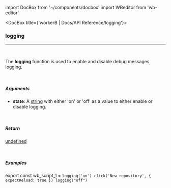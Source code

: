 import DocBox from '~/components/docbox'
import WBeditor from 'wb-editor'

<DocBox title={'workerB | Docs/API Reference/logging'}>

### **logging**
<hr/>
<br/>

The **logging** function is used to enable and disable debug messages logging.

<br/>

##### Arguments

-   **state**: A [string](https://developer.mozilla.org/docs/Web/JavaScript/Reference/Global_Objects/String) with either 'on' or 'off' as a value to either enable or disable logging.

<br/>

##### Return

[undefined](https://developer.mozilla.org/en-US/docs/Web/JavaScript/Reference/Global_Objects/undefined)

<br/>

##### Examples

export const wb_script_1 = `logging('on')
click('New repository', { expectReload: true })
logging("off")`

<WBeditor
    code = {wb_script_1}
    readOnly = {true}
    showShareIcon={false}
    showRunButton={false}
/>


</DocBox>
